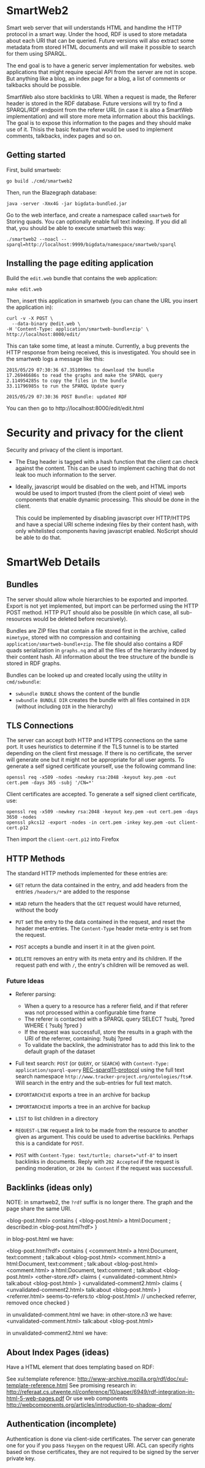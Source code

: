 SmartWeb2
=========

Smart web server that will understands HTML and handlme the HTTP protocol in a
smart way. Under the hood, RDF is used to store metadata about each URI that can
be queried. Future versions will also extract some metadata from stored HTML
documents and will make it possible to search for them using SPARQL.

The end goal is to have a generic server implementation for websites. web
applications that might require special API from the server are not in scope.
But anything like a blog, an index page for a blog, a list of comments or
talkbacks should be possible.

SmartWeb also store backlinks to URI. When a request is made, the Referer header
is stored in the RDF database. Future versions will try to find a SPARQL/RDF
endpoint from the referer URL (in case it is also a SmartWeb implementation) and
will store more meta information about this backlings. The goal is to expose
this information to the pages and they should make use of it. Thisis the basic
feature that would be used to implement comments, talkbacks, index pages and so
on.

Getting started
---------------

First, build smartweb:

	go build ./cmd/smartweb2

Then, run the Blazegraph database:

	java -server -Xmx4G -jar bigdata-bundled.jar

Go to the web interface, and create a namespace called `smartweb` for Storing
quads. You can optionally enable full text indexing. If you did all that, you
should be able to execute smartweb this way:

	./smartweb2 --noacl --sparql=http://localhost:9999/bigdata/namespace/smartweb/sparql

Installing the page editing application
---------------------------------------

Build the `edit.web` bundle that contains the web application:

    make edit.web

Then, insert this application in smartweb (you can chane the URL you insert the
application in):

    curl -v -X POST \
	  --data-binary @edit.web \
	-H 'Content-Type: application/smartweb-bundle+zip' \
	http://localhost:8000/edit/

This can take some time, at least a minute. Currently, a bug prevents the HTTP
response from being received, this is investigated. You should see in the
smartweb logs a message like this:

	2015/05/29 07:30:36 67.351099ms to download the bundle
	17.26946686s to read the graphs and make the SPARQL query
	2.114954285s to copy the files in the bundle
	33.11796985s to run the SPARQL Update query
	
	2015/05/29 07:30:36 POST Bundle: updated RDF

You can then go to http://localhost:8000/edit/edit.html

Security and privacy for the client
===================================

Security and privacy of the client is important.

  * The Etag header is tagged with a hash function that the client can check
    against the content. This can be used to implement caching that do not leak
    too much information to the server.

  * Ideally, javascript would be disabled on the web, and HTML imports would be
    used to import trusted (from the client point of view) web components that
    enable dynamic processing. This should be done in the client.
	
	This could be implemented by disabling javascript over HTTP/HTTPS and have
	a special URI scheme indexing files by their content hash, with only
	whitelisted components having javascript enabled. NoScript should be able to
	do that.

SmartWeb Details
================

Bundles
-------

The server should allow whole hierarchies to be exported and imported. Export is
not yet implemented, but import can be performed using the HTTP POST method.
HTTP PUT should also be possible (in which case, all sub-resources would be
deleted before recursively).

Bundles are ZIP files that contain a file stored first in the archive, called
`mimetype`, stored with no compression and containing
`application/smartweb-bundle+zip`. The file should also contains a RDF quads
serialization in `graphs.nq` and all the files of the hierarchy indexed by their
content hash. All information about the tree structure of the bundle is stored
in RDF graphs.

Bundles can be looked up and created locally using the utility in
`cmd/swbundle`:

* `swbundle BUNDLE` shows the content of the bundle
* `swbundle BUNDLE DIR` creates the bundle with all files contained in `DIR`
  (without including `DIR` in the hierarchy)

TLS Connections
---------------

The server can accept both HTTP and HTTPS connections on the same port. It uses
heuristics to determine if the TLS tunnel is to be started depending on the
client first message. If there is no certificate, the server will generate one
but it might not be appropriate for all user agents. To generate a self signed
certificate yourself, use the following command line:

    openssl req -x509 -nodes -newkey rsa:2048 -keyout key.pem -out cert.pem -days 365 -subj '/CN=*'

Client certificates are accepted. To generate a self signed client certificate,
use:

    openssl req -x509 -newkey rsa:2048 -keyout key.pem -out cert.pem -days 3650 -nodes
    openssl pkcs12 -export -nodes -in cert.pem -inkey key.pem -out client-cert.p12

Then import the `client-cert.p12` into Firefox

HTTP Methods
------------

The standard HTTP methods implemented for these entries are:

* `GET` return the data contained in the entry, and add headers from the entries
  `/headers/*` are added to the response

* `HEAD` return the headers that the `GET` request would have returned, without
  the body

* `PUT` set the entry to the data contained in the request, and reset the header
  meta-entries. The `Content-Type` header meta-entry is set from the request.

* `POST` accepts a bundle and insert it in at the given point.

* `DELETE` removes an entry with its meta entry and its children. If the request
  path end with `/`, the entry's children will be removed as well.

### Future Ideas ###

* Referer parsing:

    - When a query to a resource has a referer field, and if that referer was not
	  processed within a configurable time frame
	- The referer is contacted with a SPARQL query SELECT ?subj, ?pred WHERE { ?subj ?pred <our-uri> }
	- If the request was successfull, store the results in a graph with the URI of
	  the referrer, containing: ?subj ?pred <our-uri>
	- To validate the backlink, the administrator has to add this link to the default graph of the dataset

* Full text search: `POST` (or `QUERY`, or `SEARCH`) with `Content-Type: application/sparql-query`
  [REC-sparql11-protocol](http://www.w3.org/TR/2013/REC-sparql11-protocol-20130321/)
  using the full text search namespace `http://www.tracker-project.org/ontologies/fts#`.
  Will search in the entry and the sub-entries for full text match.

* `EXPORTARCHIVE` exports a tree in an archive for backup

* `IMPORTARCHIVE` imports a tree in an archive for backup

* `LIST` to list children in a directory

* `REQUEST-LINK` request a link to be made from the resource to another given as
  argument. This could be used to advertise backlinks. Perhaps this is a
  candidate for `POST`.

* `POST` with `Content-Type: text/turtle; charset="utf-8"` to insert backlinks
  in documents. Reply with `202 Accepted` if the request is pending moderation,
  or `204 No Content` if the request was successfull.


Backlinks (ideas only)
----------------------

NOTE: in smartweb2, the `?rdf` suffix is no longer there. The graph and the page
share the same URI.

<blog-post.html> contains {
  <blog-post.html> a            html:Document ;
                   described:in <blog-post.html?rdf>
}

in blog-post.html we have: <link rel="described:in" src="store.rdf"/>

<blog-post.html?rdf> contains {
  <comment.html> a html:Document, text:comment ; talk:about <blog-post.html>
  <comment.html> a html:Document, text:comment ; talk:about <blog-post.html>
  <comment.html> a html:Document, text:comment ; talk:about <blog-post.html>
  <other-store.rdf> claims { <unvalidated-comment.html> talk:about <blog-post.html> }
  <unvalidated-comment2.html> claims { <unvalidated-comment2.html> talk:about <blog-post.html> }
  <referrer.html> seems-to-refers:to <blog-post.html> // unchecked referrer, removed once checked
}

in unvalidated-comment.html we have: <link rel="described:in" src="other-store.rdf"/>
in other-store.n3 we have: <unvalidated-comment.html> talk:about <blog-post.html>

in unvalidated-comment2.html we have: <link rel="talk:about" src="blog-post.html"/>


About Index Pages (ideas)
-------------------------

Have a HTML element that does templating based on RDF:

  <template rdf-source="?rdf&query=<SPARQL QUERY>">
    <iframe src="?href"></iframe>
  </template>

See xul:template reference: http://www-archive.mozilla.org/rdf/doc/xul-template-reference.html
See promising research in: http://referaat.cs.utwente.nl/conference/10/paper/6949/rdf-integration-in-html-5-web-pages.pdf
Or use web components http://webcomponents.org/articles/introduction-to-shadow-dom/

Authentication (incomplete)
---------------------------

Authentication is done via client-side certificates. The server can generate one
for you if you pass `?keygen` on the request URI. ACL can specify rights based
on those certificates, they are not required to be signed by the server private
key.

